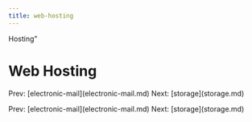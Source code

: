 ```yaml
---
title: web-hosting
---
```


Hosting\"

# Web Hosting

Prev: \[electronic-mail](electronic-mail.md) Next:
\[storage](storage.md)

Prev: \[electronic-mail](electronic-mail.md) Next:
\[storage](storage.md)
